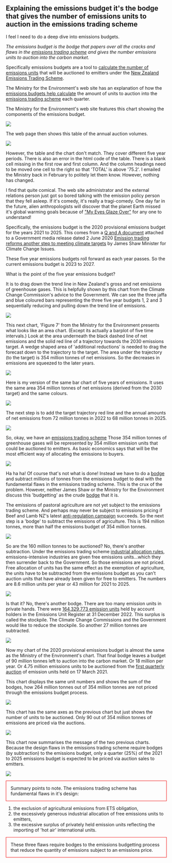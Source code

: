## Explaining the emissions budget it's the bodge that gives the number of emissions units to auction in the emissions trading scheme

I feel I need to do a deep dive into emissions budgets.

<i>The emissions budget is the bodge that papers over all the cracks and flaws in the [emissions trading scheme](https://genless.govt.nz/climate-change/the-emissions-trading-scheme-explained/) and gives  the number emissions units to auction into the carbon market.</i>

Specifically emissions budgets are a tool to [calculate the number of emissions units](https://environment.govt.nz/what-government-is-doing/areas-of-work/climate-change/ets/nz-ets-market/setting-unit-limits-in-the-nz-ets/#calculating-nzus-available-at-nz-ets-auctions) that will be auctioned to emitters under the [New Zealand Emissions Trading Scheme](https://environment.govt.nz/what-government-is-doing/areas-of-work/climate-change/ets/).

The Ministry for the Environment's web site has an explanation of how the [emissions budgets help calculate](https://environment.govt.nz/what-government-is-doing/areas-of-work/climate-change/ets/nz-ets-market/setting-unit-limits-in-the-nz-ets/#the-number-of-nzus-available-for-auction-over-2021-2027) the amount of units to auction into the [emissions trading scheme](https://genless.govt.nz/climate-change/the-emissions-trading-scheme-explained/) each quarter.

The Ministry for the Environment's web site features this chart showing the components of the emissions budget.</p>

![](ETS-graph-2_0__FocusFillMaxWyIwLjAwIiwiMC4wMCIsNzk1LDQyOF0.jpg)

The web page then shows this table of the annual auction volumes.

![](figure2-table-mismatchScreenshot_2023-03-10_16-53-51.png)

However, the table and the chart don't match. They cover different five year periods. There is also an error in the html code of the table. There is a blank cell missing in the first row and first column. And the column headings need to be moved one cell to the right so that 'TOTAL' is above '75.2'. I emailed the Ministry back in February to politely let them know. However, nothing has changed.

I find that quite comical. The web site administrator and the external relations person just got so bored talking with the emission policy person that they fell asleep. If it's comedy, it's really a tragi-comedy. One day far in the future, alien anthropologists will discover that the planet Earth missed it's global warming goals because of ["My Eyes Glaze Over"](https://en.wiktionary.org/wiki/mego) for any one to understand!

Specifically, the emissions budget is the 2020 provisional emissions budget for the years 2021 to 2025. This comes from a [Q and A document](https://www.beehive.govt.nz/sites/default/files/2020-06/NZETS%20Q%26A.pdf) attached to a Government media release dated 2 June 2020 [Emission trading reforms another step to meeting climate targets](https://www.beehive.govt.nz/release/emission-trading-reforms-another-step-meeting-climate-targets) by James Shaw Minister for Climate Change Issues.

These five year emissions budgets roll forward as each year passes. So the current emissions budget is 2023 to 2027.

What is the point of the five year emissions budget?

It is to drag down the trend line in New Zealand's gross and net emissions of greenhouse gases. This is helpfully shown by this chart from the Climate Change Commission's advice to the Government. We can see the three jaffa and blue coloured bars representing the three five year budgets 1, 2 and 3 sequentially reducing and pulling down the trend line of emissions.

![](CCC-fig5d.png)

This next chart, 'Figure 7' from the Ministry for the Environment presents what looks like an area chart. (Except its actually a barplot of five time intervals.) Look at the area underneath the black dashed line of net emissions and the solid red line of a trajectory towards the 2030 emissions target. A wedge shaped area of 'additional reductions' is needed to drag the forecast down to the trajectory to the target. The area under the trajectory (to the target) is 354 million tonnes of net emissions. So the decreases in emissions are squeezed to the later years.

![](Fig-7-peb.png)

Here is my version of the same bar chart of five years of emissions. It uses the same area 354 million tonnes of net emissions (derived from the 2030 target) and the same colours.

![](Emissions-budget1-720by540.svg)

The next step is to add the target trajectory red line and the annual amounts of net emissions from 72 million tonnes in 2022 to 68 million tonnes in 2025.

![](Emissions-budget2-720by540.svg)

So, okay, we have an [emissions trading scheme](https://www.climatecommission.govt.nz/our-work/advice-to-government-topic/nz-ets/about-the-nz-emissions-trading-scheme/what-is-the-nz-ets/) Those 354 million tonnes of greenhouse gases will be represented by 354 million emission units that could be auctioned to emitters. As basic economics says that will be the most efficient way of allocating the emissions to buyers.

![](Emissions-budget3-720by540.svg)

Ha ha ha! Of course that's not what is done! Instead we have to do a [bodge](https://www.urbandictionary.com/define.php?term=bodge) and subtract millions of tonnes from the emissions budget to deal with the fundamental flaws in the emissions trading scheme. This is the crux of the problem. However, neither James Shaw or the Ministry for the Environment discuss this 'budgetting' as the crude [bodge](https://www.urbandictionary.com/define.php?term=bodge) that it is.

The emissions of pastoral agriculture are not yet subject to the emissions trading scheme. And perhaps may never be subject to emissions pricing if Beef and Lamb NZ's latest [anti-regulation campaign](https://www.stuff.co.nz/business/farming/opinion/131502555/farmers-are-under-pressure-and-all-new-zealanders-should-be-concerned) succeeds. So the next step is a 'bodge' to subtract the emissions of agriculture. This is 194 million tonnes, more than half the emissions budget of 354 million tonnes.

![](Emissions-budget4-720by540.svg)

So are the 160 million tonnes to be auctioned? No, there's another subtraction. Under the emissions trading scheme [industrial allocation rules](https://www.epa.govt.nz/industry-areas/emissions-trading-scheme/industrial-allocations/), emissions-intensive industries are given free emissions units...which they then surrender back to the Government. So those emissions are not priced. Free allocation of units has the same effect as the exemption of agriculture, the units have to be subtracted from the emissions budget as you can't auction units that have already been given for free to emitters. The numbers are 8.6 million units per year or 43 million for 2021 to 2025.

![](Emissions-budget5-720by540.svg)

Is that it? No, there's another bodge. There are too many emission units in private hands. There were [164,329,773 emission units](https://www.epa.govt.nz/industry-areas/emissions-trading-scheme/market-information/privately-held-units/) held by account holders in the Emissions Unit Register at 31 December 2022. This surplus is called the stockpile. The Climate Change Commissions and the Government would like to reduce the stockpile. So another 27 million tonnes are subtracted.

![](Emissions-budget6-720by540.svg)

Now my chart of the 2020 provisional emissions budget is almost the same as the Ministry of the Environment's chart. That final bodge leaves a budget of 90 million tonnes left to auction into the carbon market. Or 18 million per year. Or 4.75 million emissions units to be auctioned from the [first quarterly auction](https://www.etsauctions.govt.nz/public/auction_noticeboard/12) of emission units held on 17 March 2021.

This chart displays the same unit numbers and shows the sum of the bodges, how 264 million tonnes out of 354 million tonnes are not priced through the emissions budget process.

![](Emissions-budget7-720by540.svg)

This chart has the same axes as the previous chart but just shows the number of units to be auctioned. Only 90 out of 354 million tonnes of emissions are priced via the auctions.

![](Emissions-budget8-720by540.svg)

This chart now summarises the message of the two previous charts. Because the design flaws in the emissions trading scheme require bodges (by subtraction) to the emissions budget, only a quarter (25%) of the 2021 to 2025 emissions budget is expected to be priced via auction sales to emitters.

![](Emissions-budget9-720by540.svg)

<p style="border-width:1px; border-style:solid; border-color:#F00000; padding: 1em;">
  Summary points to note. The emissions trading scheme has fundamental flaws in it's design:</p>
<ol>
  <li>the exclusion of agricultural emissions from ETS obligation,</li>
  <li>the excessively generous industrial allocation of free emissions units to emitters,</li>
  <li>the excessive surplus of privately held emission units reflecting the importing of 'hot air' international units.</li></ol>
<p style="border-width:1px; border-style:solid; border-color:#F00000; padding: 1em;">These three flaws require bodges to the emissions budgetting process that reduce the quantity of emissions subject to an emissions price.</br>
</p>
